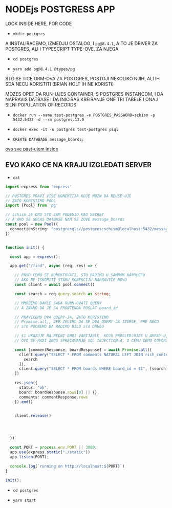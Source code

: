 # NODEjs POSTGRESS APP

LOOK INSIDE HERE, FOR CODE

- `mkdir postgres`

A INSTALIRACEMO, IZMEDJU OSTALOG, I `pg@8.4.1`, A TO JE DRIVER ZA POSTGRES, ALI I TYPESCRIPT TYPE-OVE, ZA NJEGA

- `cd postgres`

- `yarn add pg@8.4.1 @types/pg`

STO SE TICE ORM-OVA ZA POSTGRES, POSTOJI NEKOLIKO NJIH, ALI IH SDA NECU KORISTITI (BRIAN HOLT IH NE KORISTI)

MOZES OPET DA RUN-UJES CONTAINER, S POSTGRES INSTANCOM, I DA NAPRAVIS DATBASE I DA INICIRAS KREIRANJE ONE TRI TABELE I ONAJ SILNI POPULATION OF RECORDS

- `docker run --name test-postgres -e POSTGRES_PASSWORD=schism -p 5432:5432 -d --rm postgres:13.0`

- `docker exec -it -u postgres test-postgres psql`

- `CREATE DATABASE message_boards;`

[ovo sve past-ujem inside](/sample-postgresql.sql)

## EVO KAKO CE NA KRAJU IZGLEDATI SERVER

- `cat `

```ts
import express from 'express'

// POSTGRES PRAVI VISE KONEKCIJA KOJE MOZW DA REUSE-UJE
// ZATO KORISTIMO POOL
import {Pool} from 'pg'

// schism JE ONO STO SAM PODESIO KAO SECRET
// A AKO SE SECAS DATBASE NAM SE ZOVE message_boards
const pool = new Pool({
  connectionString: "postgresql://postgres:schism@localhost:5432/message_boards"
})


function init() {

  const app = express();

  app.get("/find", async (req, res) => {

    // PRVO CEMO SE KONEKTOVATI, STO RADIMO U SAMMOM HANDLERU
    // AKO NE ISKORITI STARU KONEKCIJU NAPRAVICE NOVU
    const client = await pool.connect()

    const search = req.query.search as string;

    // MMOZEMO DAKLE SADA RUNN-OVATI QUERY
    // A ZNAMO DA JE SA FRONTENDA POSLAT board_id 

    // PRAVICEMO DVA QUERY-JA, ZATO KORISTIMO
    // Promise.all,, JER ZELIMO DA SE DVA QUERY-JA IZVRSE, PRE NEGO
    // STO POCNEMO DA RADIMO BILO STA DRUGO

    // $1 UKAZUJE NA REDNI BROJ VARIJABLE, KOJU PROSLEDJUJES U ARRAY-U, KOJI JE DRUGI ARGUMENT QUERY-JA
    // OVO SE RADI ZBOG SPRECAVANJE SQL INJECTION-A, O CEMU CEMO GOVORITI U SLEDECEM BRANCH-U

    const [commentResponse, boardResponse] = await Promise.all([
      client.query("SELECT * FROM comments NATURAL LEFT JOIN rich_content WHERE board_id=$1", [
        search
      ]),
      client.query("SELECT * FROM boards WHERE board_id = $1", [search])
    ])

    res.json({
      status: "ok",
      board: boardResponse.rows[0] || {},
      comments: commentResponse.rows
    }).end()


    client.release()




  })

  const PORT = process.env.PORT || 3000;
  app.use(express.static("./static"))
  app.listen(PORT);

  console.log(`running on http://localhost:${PORT}`)
}

init();
```

- `cd postgres`

- `yarn start`

